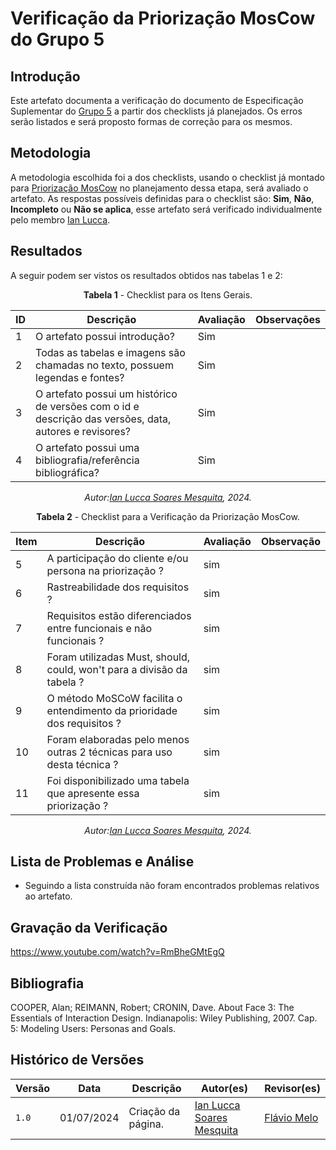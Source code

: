 # Verificação da Priorização MosCow do Grupo 5

## Introdução

Este artefato documenta a verificação do documento de Especificação Suplementar do [Grupo 5](https://github.com/Requisitos-de-Software/2024.1-Sinesp_Cidadao) a partir dos checklists já planejados. Os erros serão listados e será proposto formas de correção para os mesmos.


## Metodologia

A metodologia escolhida foi a dos checklists, usando o checklist já montado para [Priorização MosCow](docs/Verificacao/entrega2/planejamento_entr_2.m) no planejamento dessa etapa, será avaliado o artefato. As respostas possíveis definidas para o checklist são:
**Sim**, **Não**, **Incompleto** ou **Não se aplica**, esse artefato será verificado individualmente pelo membro  [Ian Lucca](https://github.com/IanLucca12).



## Resultados

A seguir podem ser vistos os resultados obtidos nas tabelas 1 e 2: 

<center>

**Tabela 1** - Checklist para os Itens Gerais.

| ID  | Descrição                                                                                              | Avaliação | Observações |
| --- | ------------------------------------------------------------------------------------------------------ | --------- | ----------- |
| 1   | O artefato possui introdução?                                                                          |   Sim        |             |
| 2   | Todas as tabelas e imagens são chamadas no texto, possuem legendas e fontes?                                      |  Sim         |             |
| 3   | O artefato possui um histórico de versões com o id e descrição das versões, data, autores e revisores? |   Sim        |             |
| 4   |     O artefato possui uma bibliografia/referência bibliográfica?                            |   Sim        |             |

_Autor:[Ian Lucca Soares Mesquita](https://github.com/IanLucca12), 2024._


</center>


<center>
  
**Tabela 2** - Checklist para a Verificação da Priorização MosCow.

| Item   | Descrição                                                                                                                         | Avaliação  | Observação |
| ----- | --------------------------------------------------------------------------------------------------------------------------------- | ---------  | ---------- |
| 5 |         A participação do cliente e/ou persona na priorização ?                                                     |   sim       |            |
|6 |           Rastreabilidade dos requisitos ?                                                       |    sim      |            |
| 7 |           Requisitos estão diferenciados entre funcionais e não funcionais ?                                    |    sim       |          |            |
| 8 |               	Foram utilizadas Must, should, could, won't para a divisão da tabela ?                          |   sim       |            |
| 9 |            O método MoSCoW facilita o entendimento da prioridade dos requisitos ?                                         |  sim        |            |
| 10 |           Foram elaboradas pelo menos outras 2 técnicas para uso desta técnica ?                                          |  sim        |            |
| 11 |           Foi disponibilizado uma tabela que apresente essa priorização ?                                         |      sim    |            |

_Autor:[Ian Lucca Soares Mesquita](https://github.com/IanLucca12), 2024._


</center>




## Lista de Problemas e Análise 

- Seguindo a lista construída não foram encontrados problemas relativos ao artefato.


## Gravação da Verificação 
https://www.youtube.com/watch?v=RmBheGMtEgQ

## Bibliografia


COOPER, Alan; REIMANN, Robert; CRONIN, Dave. About Face 3: The Essentials of Interaction Design. Indianapolis: Wiley Publishing, 2007. Cap. 5: Modeling Users: Personas and Goals.


## Histórico de Versões

| Versão | Data       | Descrição                                   | Autor(es)                                        | Revisor(es)                                      |
| ------ | ---------- | ------------------------------------------- | ------------------------------------------------ | ------------------------------------------------ |
| `1.0`  | 01/07/2024 | Criação da página.                          | [Ian Lucca Soares Mesquita](https://github.com/IanLucca12) | [Flávio Melo](https://github.com/flavioovatsug) |
